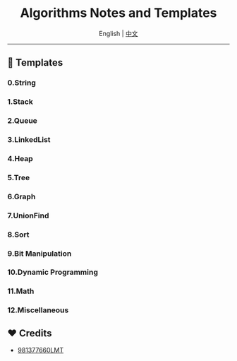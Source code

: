<div align='center'>
  <h1>
  Algorithms Notes and Templates
  </h1>
</div>

<div align='center'>
  English | <a href='./README.zh-CN.md'>中文</a>
</div>

---

## 📖 Templates

### 0.String

### 1.Stack

### 2.Queue

### 3.LinkedList

### 4.Heap

### 5.Tree

### 6.Graph

### 7.UnionFind

### 8.Sort

### 9.Bit Manipulation

### 10.Dynamic Programming

### 11.Math

### 12.Miscellaneous

## ❤️ Credits

- [981377660LMT](https://github.com/981377660LMT/algorithm-study/)
